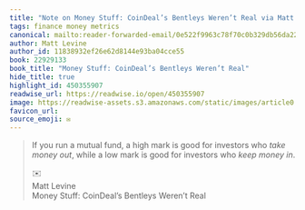 ```yaml
---
title: "Note on Money Stuff: CoinDeal’s Bentleys Weren’t Real via Matt Levine"
tags: finance money metrics
canonical: mailto:reader-forwarded-email/0e522f9963c78f70c0b329db56da22c2
author: Matt Levine
author_id: 11838932ef26e62d8144e93ba04cce55
book: 22929133
book_title: "Money Stuff: CoinDeal’s Bentleys Weren’t Real"
hide_title: true
highlight_id: 450355907
readwise_url: https://readwise.io/open/450355907
image: https://readwise-assets.s3.amazonaws.com/static/images/article0.00998d930354.png
favicon_url: 
source_emoji: ✉️
---
```


> If you run a mutual fund, a high mark is good for investors who *take money out*, while a low mark is good for investors who *keep money in*.
> <div class="quoteback-footer"><div class="quoteback-avatar"><span class="mini-emoji"> ✉️</span></div><div class="quoteback-metadata"><div class="metadata-inner"><span style="display:none">FROM:</span><div aria-label="Matt Levine" class="quoteback-author"> Matt Levine</div><div aria-label="Money Stuff: CoinDeal’s Bentleys Weren’t Real" class="quoteback-title"> Money Stuff: CoinDeal’s Bentleys Weren’t Real</div></div></div></div>